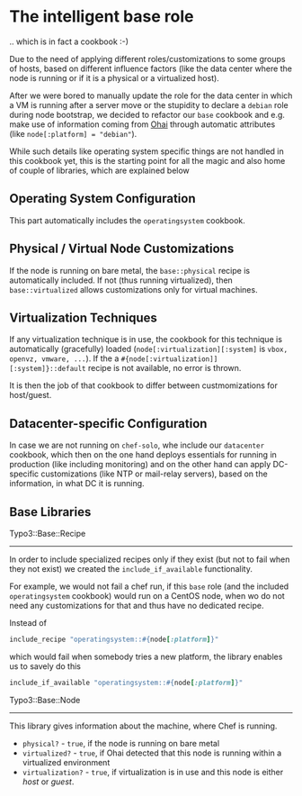 The intelligent base role
=========================

.. which is in fact a cookbook :-)

Due to the need of applying different roles/customizations to some groups of hosts,
based on different influence factors (like the data center where the node is running
or if it is a physical or a virtualized host).

After we were bored to manually update the role for the data center in which a VM
is running after a server move or the stupidity to declare a `debian` role during
node bootstrap, we decided to refactor our `base` cookbook and e.g. make use of
information coming from [Ohai](docs.opscode.com/ohai.html) through automatic
attributes (like `node[:platform] = "debian"`).

While such details like operating system specific things are not handled in this cookbook yet,
this is the starting point for all the magic and also home of couple of libraries, which are
explained below


Operating System Configuration
-------------------------------

This part automatically includes the `operatingsystem` cookbook.


Physical / Virtual Node Customizations
--------------------------------------

If the node is running on bare metal, the `base::physical` recipe is automatically included. If not (thus running virtualized), then `base::virtualized` allows customizations only for virtual machines.

Virtualization Techniques
-------------------------

If any virtualization technique is in use, the cookbook for this technique is automatically (gracefully) loaded (`node[:virtualization][:system]` is `vbox, openvz, vmware, ...`). If the a `#{node[:virtualization]][:system]}::default` recipe is not available, no error is thrown.

It is then the job of that cookbook to differ between custmomizations for host/guest.

Datacenter-specific Configuration
---------------------------------

In case we are not running on `chef-solo`, whe include our `datacenter` cookbook, which then on the one hand deploys essentials for running in production (like including monitoring) and on the other hand can apply DC-specific customizations (like NTP or mail-relay servers), based on the information, in what DC it is running.

Base Libraries
--------------

Typo3::Base::Recipe
*******************

In order to include specialized recipes only if they exist (but not to fail when
they not exist) we created the `include_if_available` functionality.

For example, we would not fail a chef run, if this `base` role (and the included
`operatingsystem` cookbook) would run on a CentOS node, when wo do not need any
customizations for that and thus have no dedicated recipe.

Instead of

```ruby
include_recipe "operatingsystem::#{node[:platform]}"
```

which would fail when somebody tries a new platform, the library enables us to savely do this

```ruby
include_if_available "operatingsystem::#{node[:platform]}"
```   

Typo3::Base::Node
*****************

This library gives information about the machine, where Chef is running.

* `physical?` - `true`, if the node is running on bare metal
* `virtualized?` - `true`, if Ohai detected that this node is running within a virtualized environment
* `virtualization?` - `true`, if virtualization is in use and this node is either _host_ or _guest_.